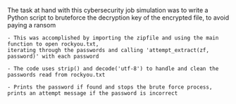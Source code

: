 The task at hand with this cybersecurity job simulation was to write a Python
script to bruteforce the decryption key of the encrypted file, to avoid paying a ransom

    - This was accomplished by importing the zipfile and using the main function to open rockyou.txt,
    iterating through the passwords and calling 'attempt_extract(zf, password)' with each password

    - The code uses strip() and decode('utf-8') to handle and clean the passwords read from rockyou.txt

    - Prints the password if found and stops the brute force process, prints an attempt message if the password is incorrect
